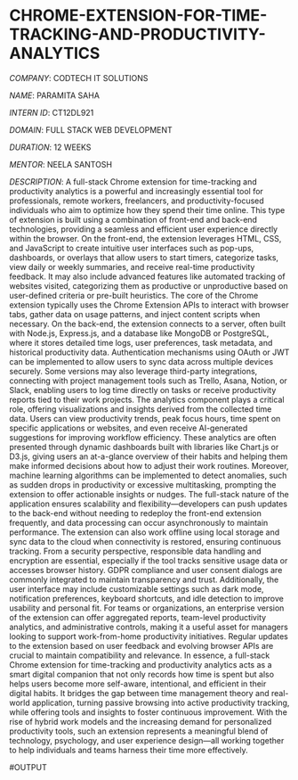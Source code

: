 # CHROME-EXTENSION-FOR-TIME-TRACKING-AND-PRODUCTIVITY-ANALYTICS

*COMPANY*: CODTECH IT SOLUTIONS

*NAME*: PARAMITA SAHA

*INTERN ID*: CT12DL921

*DOMAIN*: FULL STACK WEB DEVELOPMENT

*DURATION*: 12 WEEKS

*MENTOR*: NEELA SANTOSH

*DESCRIPTION*: A full-stack Chrome extension for time-tracking and productivity analytics is a powerful and increasingly essential tool for professionals, remote workers, freelancers, and productivity-focused individuals who aim to optimize how they spend their time online. This type of extension is built using a combination of front-end and back-end technologies, providing a seamless and efficient user experience directly within the browser. On the front-end, the extension leverages HTML, CSS, and JavaScript to create intuitive user interfaces such as pop-ups, dashboards, or overlays that allow users to start timers, categorize tasks, view daily or weekly summaries, and receive real-time productivity feedback. It may also include advanced features like automated tracking of websites visited, categorizing them as productive or unproductive based on user-defined criteria or pre-built heuristics. The core of the Chrome extension typically uses the Chrome Extension APIs to interact with browser tabs, gather data on usage patterns, and inject content scripts when necessary. On the back-end, the extension connects to a server, often built with Node.js, Express.js, and a database like MongoDB or PostgreSQL, where it stores detailed time logs, user preferences, task metadata, and historical productivity data. Authentication mechanisms using OAuth or JWT can be implemented to allow users to sync data across multiple devices securely. Some versions may also leverage third-party integrations, connecting with project management tools such as Trello, Asana, Notion, or Slack, enabling users to log time directly on tasks or receive productivity reports tied to their work projects. The analytics component plays a critical role, offering visualizations and insights derived from the collected time data. Users can view productivity trends, peak focus hours, time spent on specific applications or websites, and even receive AI-generated suggestions for improving workflow efficiency. These analytics are often presented through dynamic dashboards built with libraries like Chart.js or D3.js, giving users an at-a-glance overview of their habits and helping them make informed decisions about how to adjust their work routines. Moreover, machine learning algorithms can be implemented to detect anomalies, such as sudden drops in productivity or excessive multitasking, prompting the extension to offer actionable insights or nudges. The full-stack nature of the application ensures scalability and flexibility—developers can push updates to the back-end without needing to redeploy the front-end extension frequently, and data processing can occur asynchronously to maintain performance. The extension can also work offline using local storage and sync data to the cloud when connectivity is restored, ensuring continuous tracking. From a security perspective, responsible data handling and encryption are essential, especially if the tool tracks sensitive usage data or accesses browser history. GDPR compliance and user consent dialogs are commonly integrated to maintain transparency and trust. Additionally, the user interface may include customizable settings such as dark mode, notification preferences, keyboard shortcuts, and idle detection to improve usability and personal fit. For teams or organizations, an enterprise version of the extension can offer aggregated reports, team-level productivity analytics, and administrative controls, making it a useful asset for managers looking to support work-from-home productivity initiatives. Regular updates to the extension based on user feedback and evolving browser APIs are crucial to maintain compatibility and relevance. In essence, a full-stack Chrome extension for time-tracking and productivity analytics acts as a smart digital companion that not only records how time is spent but also helps users become more self-aware, intentional, and efficient in their digital habits. It bridges the gap between time management theory and real-world application, turning passive browsing into active productivity tracking, while offering tools and insights to foster continuous improvement. With the rise of hybrid work models and the increasing demand for personalized productivity tools, such an extension represents a meaningful blend of technology, psychology, and user experience design—all working together to help individuals and teams harness their time more effectively.

#OUTPUT
